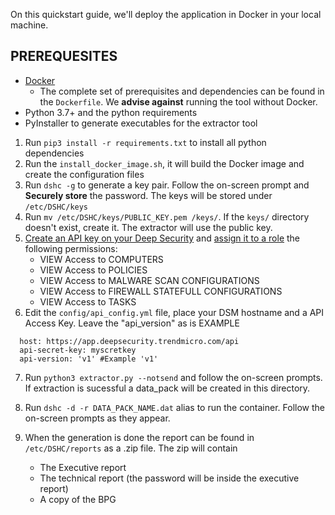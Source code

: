 On this quickstart guide, we'll deploy the application in Docker in your local machine.

## PREREQUESITES
- [Docker](https://docs.docker.com/get-docker/)
  - The complete set of prerequisites and dependencies can be found in the `Dockerfile`. We __advise against__ running the tool without Docker.
- Python 3.7+ and the python requirements
- PyInstaller to generate executables for the extractor tool

1. Run `pip3 install -r requirements.txt` to install all python dependencies
2. Run the `install_docker_image.sh`, it will build the Docker image and create the configuration files
3. Run `dshc -g` to generate a key pair. Follow the on-screen prompt and **Securely store** the password. The keys will be stored under `/etc/DSHC/keys`
  1. Run `mv /etc/DSHC/keys/PUBLIC_KEY.pem /keys/`. If the `keys/` directory doesn't exist, create it. The extractor will use the public key.
4. [Create an API key on your Deep Security](https://automation.deepsecurity.trendmicro.com/article/dsaas/create-and-manage-api-keys?platform=dsaas) and [assign it to a role](https://help.deepsecurity.trendmicro.com/user-roles.html?Highlight=roles) the following permissions:
    * VIEW Access to COMPUTERS
    * VIEW Access to POLICIES
    * VIEW Access to MALWARE SCAN CONFIGURATIONS
    * VIEW Access to FIREWALL STATEFULL CONFIGURATIONS
    * VIEW Access to TASKS
5. Edit the `config/api_config.yml` file, place your DSM hostname and a API Access Key. Leave the "api_version" as is
EXAMPLE
```                                                          
  host: https://app.deepsecurity.trendmicro.com/api                        
  api-secret-key: myscretkey
  api-version: 'v1' #Example 'v1'       
```
7. Run `python3 extractor.py --notsend` and follow the on-screen prompts. If extraction is sucessful a data_pack will be created in this directory.

9. Run `dshc -d -r DATA_PACK_NAME.dat` alias to run the container. Follow the on-screen prompts as they appear.
5. When the generation is done the report can be found in `/etc/DSHC/reports` as a .zip file. The zip will contain 
    * The Executive report
    * The technical report (the password will be inside the executive report)
    * A copy of the BPG
